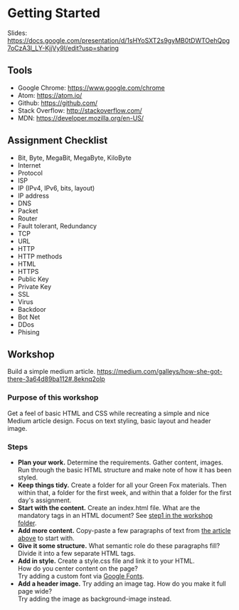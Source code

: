 # Getting Started

Slides: https://docs.google.com/presentation/d/1sHYoSXT2s9gyMB0tDWTOehQpg7oCzA3l_LY-KjjVy9I/edit?usp=sharing

## Tools
 - Google Chrome: https://www.google.com/chrome
 - Atom: https://atom.io/
 - Github: https://github.com/
 - Stack Overflow: http://stackoverflow.com/
 - MDN: https://developer.mozilla.org/en-US/

## Assignment Checklist
 - Bit, Byte, MegaBit, MegaByte, KiloByte
 - Internet
 - Protocol
 - ISP
 - IP (IPv4, IPv6, bits, layout)
 - IP address
 - DNS
 - Packet
 - Router
 - Fault tolerant, Redundancy
 - TCP
 - URL
 - HTTP
 - HTTP methods
 - HTML
 - HTTPS
 - Public Key
 - Private Key
 - SSL
 - Virus
 - Backdoor
 - Bot Net
 - DDos
 - Phising

## Workshop
Build a simple medium article.
https://medium.com/galleys/how-she-got-there-3a64d89ba112#.8eknq2olp

### Purpose of this workshop
Get a feel of basic HTML and CSS while recreating a simple and nice Medium article design.
Focus on text styling, basic layout and header image.

### Steps
 - __Plan your work.__
   Determine the requirements.  Gather content, images.  Run through the basic HTML structure and make note of how it has been styled.
 - __Keep things tidy.__
   Create a folder for all your Green Fox materials.  Then within that, a folder for the first week, and within that a folder for the first day's assignment.
 - __Start with the content.__
   Create an index.html file. What are the mandatory tags in an HTML document? See [step1 in the workshop folder](workshop/step1).
 - __Add more content.__
   Copy-paste a few paragraphs of text from [the article above](https://medium.com/galleys/how-she-got-there-3a64d89ba112#.8eknq2olp) to start with.
 - __Give it some structure.__
   What semantic role do these paragraphs fill? Divide it into a few separate HTML tags.
 - __Add in style.__
   Create a style.css file and link it to your HTML.  
   How do you center content on the page?  
   Try adding a custom font via [Google Fonts](https://www.google.com/fonts#UsePlace:use/Collection:Merriweather).  
 - __Add a header image.__
   Try adding an image tag. How do you make it full page wide?  
   Try adding the image as background-image instead.
